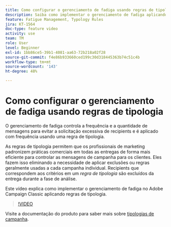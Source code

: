 ```yaml
---
title: Como configurar o gerenciamento de fadiga usando regras de tipologia no Adobe Campaign Classic
description: Saiba como implementar o gerenciamento de fadiga aplicando regras de tipologia.
feature: Fatigue Management, Typology Rules
jira: KT-1564
doc-type: feature video
activity: use
team: TM
role: User
level: Beginner
exl-id: 1bb86ce5-39b1-4081-aa63-72b218a02f28
source-git-commit: f4e86b933660ced199c30d318445363b74c51c4b
workflow-type: tm+mt
source-wordcount: '143'
ht-degree: 48%

---
```


# Como configurar o gerenciamento de fadiga usando regras de tipologia

O gerenciamento de fadiga controla a frequência e a quantidade de mensagens para evitar a solicitação excessiva de recipients e é aplicado com frequência usando uma regra de tipologia.

As regras de tipologia permitem que os profissionais de marketing padronizem práticas comerciais em todas as entregas de forma mais eficiente para controlar as mensagens de campanha para os clientes. Eles fazem isso eliminando a necessidade de aplicar exclusões ou regras geralmente usadas a cada campanha individual. Recipients que correspondem aos critérios em um *regra de tipologia* são excluídos da entrega durante a fase de análise.

Este vídeo explica como implementar o gerenciamento de fadiga no Adobe Campaign Classic aplicando regras de tipologia.

>[!VIDEO](https://video.tv.adobe.com/v/25090?quality=12&learn=on)

Visite a documentação do produto para saber mais sobre [tipologias de campanha](https://experienceleague.adobe.com/docs/campaign-classic/using/orchestrating-campaigns/campaign-optimization/about-campaign-typologies.html?lang=pt-BR).
